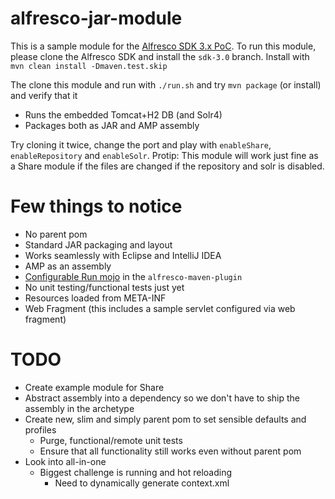 # alfresco-jar-module

This is a sample module for the [Alfresco SDK 3.x PoC](https://github.com/Alfresco/alfresco-sdk/tree/sdk-3.0). To run this module, please clone the Alfresco SDK and install the `sdk-3.0` branch. Install with `mvn clean install -Dmaven.test.skip`

The clone this module and run with `./run.sh` and try `mvn package` (or install) and verify that it 

 * Runs the embedded Tomcat+H2 DB (and Solr4)
 * Packages both as JAR and AMP assembly
 
 Try cloning it twice, change the port and play with `enableShare`, `enableRepository` and `enableSolr`. Protip: This module will work just fine as a Share module if the files are changed if the repository and solr is disabled.
 
# Few things to notice

 * No parent pom
 * Standard JAR packaging and layout
 * Works seamlessly with Eclipse and IntelliJ IDEA
 * AMP as an assembly
 * [Configurable Run mojo](https://github.com/Alfresco/alfresco-sdk/blob/sdk-3.0/plugins/alfresco-maven-plugin/src/main/java/org/alfresco/maven/plugin/RunMojo.java) in the `alfresco-maven-plugin`
 * No unit testing/functional tests just yet
 * Resources loaded from META-INF
 * Web Fragment (this includes a sample servlet configured via web fragment)
 
# TODO
 
  * Create example module for Share
  * Abstract assembly into a dependency so we don't have to ship the assembly in the archetype
  * Create new, slim and simply parent pom to set sensible defaults and profiles
    * Purge, functional/remote unit tests
    * Ensure that all functionality still works even without parent pom
  * Look into all-in-one
    * Biggest challenge is running and hot reloading
      * Need to dynamically generate context.xml
   
  
 
